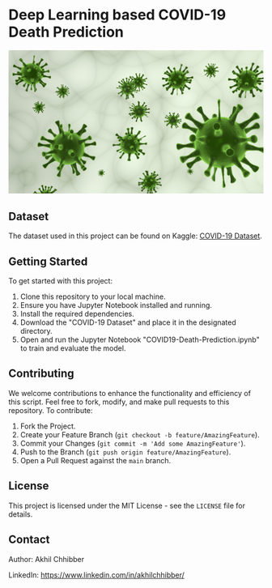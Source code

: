 # Deep Learning based COVID-19 Death Prediction
<p align="center">
  <img src="https://github.com/akhilchibber/COVID19-Death-Prediction/blob/main/COVID-19.png?raw=true" alt="earthml Logo">
</p>

## Dataset
The dataset used in this project can be found on Kaggle: [COVID-19 Dataset](https://www.kaggle.com/datasets/meirnizri/covid19-dataset/code). 

## Getting Started
To get started with this project:

1. Clone this repository to your local machine.
2. Ensure you have Jupyter Notebook installed and running.
3. Install the required dependencies.
4. Download the "COVID-19 Dataset" and place it in the designated directory.
5. Open and run the Jupyter Notebook "COVID19-Death-Prediction.ipynb" to train and evaluate the model.

## Contributing
We welcome contributions to enhance the functionality and efficiency of this script. Feel free to fork, modify, and make pull requests to this repository. To contribute:

1. Fork the Project.
2. Create your Feature Branch (`git checkout -b feature/AmazingFeature`).
3. Commit your Changes (`git commit -m 'Add some AmazingFeature'`).
4. Push to the Branch (`git push origin feature/AmazingFeature`).
5. Open a Pull Request against the `main` branch.

## License

This project is licensed under the MIT License - see the `LICENSE` file for details.

## Contact

Author: Akhil Chhibber

LinkedIn: https://www.linkedin.com/in/akhilchhibber/
